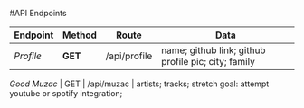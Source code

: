 #API Endpoints


Endpoint | Method | Route | Data
--- | --- | --- | ---
*Profile* | **GET** | /api/profile | name; github link; github profile pic; city; family


*Good Muzac* | GET | /api/muzac | artists;
									  tracks;
									  stretch goal: attempt youtube or spotify integration;

